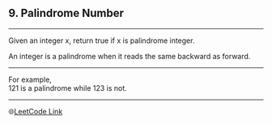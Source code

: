 ## 9. Palindrome Number
---
Given an integer x, return true if x is palindrome integer.

An integer is a palindrome when it reads the same backward as forward.

---
For example, <br>
121 is a palindrome while 123 is not.

---
🌐[LeetCode Link](https://leetcode.com/problems/palindrome-number/)